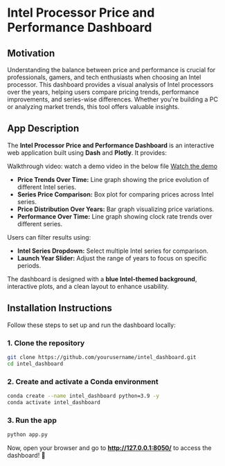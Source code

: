 # Intel Processor Price and Performance Dashboard

## **Motivation**
Understanding the balance between price and performance is crucial for professionals, gamers, and tech enthusiasts when choosing an Intel processor. This dashboard provides a visual analysis of Intel processors over the years, helping users compare pricing trends, performance improvements, and series-wise differences. Whether you're building a PC or analyzing market trends, this tool offers valuable insights.

## **App Description**
The **Intel Processor Price and Performance Dashboard** is an interactive web application built using **Dash** and **Plotly**. It provides:

Walkthrough video: watch a demo video in the below file
[Watch the demo](/walkthrough.mp4)


- **Price Trends Over Time:** Line graph showing the price evolution of different Intel series.
- **Series Price Comparison:** Box plot for comparing prices across Intel series.
- **Price Distribution Over Years:** Bar graph visualizing price variations.
- **Performance Over Time:** Line graph showing clock rate trends over different series.

Users can filter results using:
- **Intel Series Dropdown:** Select multiple Intel series for comparison.
- **Launch Year Slider:** Adjust the range of years to focus on specific periods.

The dashboard is designed with a **blue Intel-themed background**, interactive plots, and a clean layout to enhance usability.

## **Installation Instructions**
Follow these steps to set up and run the dashboard locally:

### **1. Clone the repository**
```bash
git clone https://github.com/yourusername/intel_dashboard.git
cd intel_dashboard
```

### **2. Create and activate a Conda environment**
```bash
conda create --name intel_dashboard python=3.9 -y
conda activate intel_dashboard
```

### **3. Run the app**
```bash
python app.py
```

Now, open your browser and go to **http://127.0.0.1:8050/** to access the dashboard! 🚀

